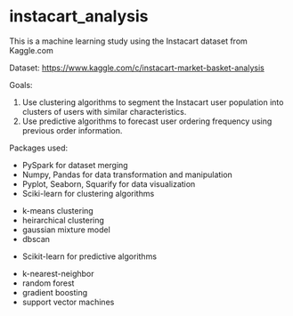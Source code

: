 # instacart_analysis
This is a machine learning study using the Instacart dataset from Kaggle.com

Dataset: https://www.kaggle.com/c/instacart-market-basket-analysis

Goals:
1. Use clustering algorithms to segment the Instacart user population into clusters of users with similar characteristics.
2. Use predictive algorithms to forecast user ordering frequency using previous order information.

Packages used:
- PySpark for dataset merging
- Numpy, Pandas for data transformation and manipulation
- Pyplot, Seaborn, Squarify for data visualization
- Sciki-learn for clustering algorithms
 + k-means clustering
 + heirarchical clustering
 + gaussian mixture model
 + dbscan
- Scikit-learn for predictive algorithms
 + k-nearest-neighbor
 + random forest
 + gradient boosting
 + support vector machines
